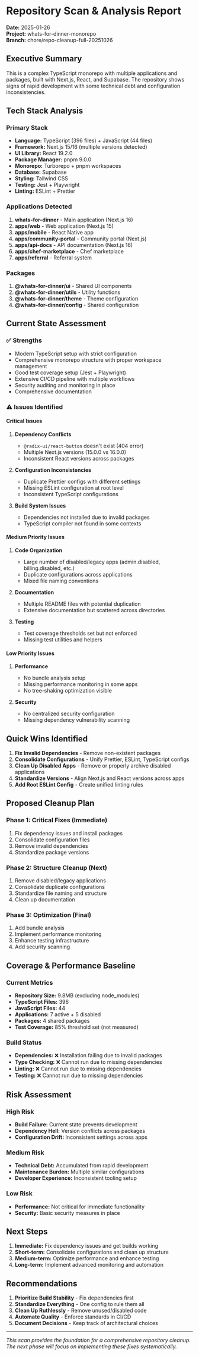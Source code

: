 # Repository Scan & Analysis Report

**Date:** 2025-01-26  
**Project:** whats-for-dinner-monorepo  
**Branch:** chore/repo-cleanup-full-20251026

## Executive Summary

This is a complex TypeScript monorepo with multiple applications and packages, built with Next.js, React, and Supabase. The repository shows signs of rapid development with some technical debt and configuration inconsistencies.

## Tech Stack Analysis

### Primary Stack
- **Language:** TypeScript (396 files) + JavaScript (44 files)
- **Framework:** Next.js 15/16 (multiple versions detected)
- **UI Library:** React 19.2.0
- **Package Manager:** pnpm 9.0.0
- **Monorepo:** Turborepo + pnpm workspaces
- **Database:** Supabase
- **Styling:** Tailwind CSS
- **Testing:** Jest + Playwright
- **Linting:** ESLint + Prettier

### Applications Detected
1. **whats-for-dinner** - Main application (Next.js 16)
2. **apps/web** - Web application (Next.js 15)
3. **apps/mobile** - React Native app
4. **apps/community-portal** - Community portal (Next.js)
5. **apps/api-docs** - API documentation (Next.js 16)
6. **apps/chef-marketplace** - Chef marketplace
7. **apps/referral** - Referral system

### Packages
1. **@whats-for-dinner/ui** - Shared UI components
2. **@whats-for-dinner/utils** - Utility functions
3. **@whats-for-dinner/theme** - Theme configuration
4. **@whats-for-dinner/config** - Shared configuration

## Current State Assessment

### ✅ Strengths
- Modern TypeScript setup with strict configuration
- Comprehensive monorepo structure with proper workspace management
- Good test coverage setup (Jest + Playwright)
- Extensive CI/CD pipeline with multiple workflows
- Security auditing and monitoring in place
- Comprehensive documentation

### ⚠️ Issues Identified

#### Critical Issues
1. **Dependency Conflicts**
   - `@radix-ui/react-button` doesn't exist (404 error)
   - Multiple Next.js versions (15.0.0 vs 16.0.0)
   - Inconsistent React versions across packages

2. **Configuration Inconsistencies**
   - Duplicate Prettier configs with different settings
   - Missing ESLint configuration at root level
   - Inconsistent TypeScript configurations

3. **Build System Issues**
   - Dependencies not installed due to invalid packages
   - TypeScript compiler not found in some contexts

#### Medium Priority Issues
1. **Code Organization**
   - Large number of disabled/legacy apps (admin.disabled, billing.disabled, etc.)
   - Duplicate configurations across applications
   - Mixed file naming conventions

2. **Documentation**
   - Multiple README files with potential duplication
   - Extensive documentation but scattered across directories

3. **Testing**
   - Test coverage thresholds set but not enforced
   - Missing test utilities and helpers

#### Low Priority Issues
1. **Performance**
   - No bundle analysis setup
   - Missing performance monitoring in some apps
   - No tree-shaking optimization visible

2. **Security**
   - No centralized security configuration
   - Missing dependency vulnerability scanning

## Quick Wins Identified

1. **Fix Invalid Dependencies** - Remove non-existent packages
2. **Consolidate Configurations** - Unify Prettier, ESLint, TypeScript configs
3. **Clean Up Disabled Apps** - Remove or properly archive disabled applications
4. **Standardize Versions** - Align Next.js and React versions across apps
5. **Add Root ESLint Config** - Create unified linting rules

## Proposed Cleanup Plan

### Phase 1: Critical Fixes (Immediate)
1. Fix dependency issues and install packages
2. Consolidate configuration files
3. Remove invalid dependencies
4. Standardize package versions

### Phase 2: Structure Cleanup (Next)
1. Remove disabled/legacy applications
2. Consolidate duplicate configurations
3. Standardize file naming and structure
4. Clean up documentation

### Phase 3: Optimization (Final)
1. Add bundle analysis
2. Implement performance monitoring
3. Enhance testing infrastructure
4. Add security scanning

## Coverage & Performance Baseline

### Current Metrics
- **Repository Size:** 9.8MB (excluding node_modules)
- **TypeScript Files:** 396
- **JavaScript Files:** 44
- **Applications:** 7 active + 5 disabled
- **Packages:** 4 shared packages
- **Test Coverage:** 85% threshold set (not measured)

### Build Status
- **Dependencies:** ❌ Installation failing due to invalid packages
- **Type Checking:** ❌ Cannot run due to missing dependencies
- **Linting:** ❌ Cannot run due to missing dependencies
- **Testing:** ❌ Cannot run due to missing dependencies

## Risk Assessment

### High Risk
- **Build Failure:** Current state prevents development
- **Dependency Hell:** Version conflicts across packages
- **Configuration Drift:** Inconsistent settings across apps

### Medium Risk
- **Technical Debt:** Accumulated from rapid development
- **Maintenance Burden:** Multiple similar configurations
- **Developer Experience:** Inconsistent tooling setup

### Low Risk
- **Performance:** Not critical for immediate functionality
- **Security:** Basic security measures in place

## Next Steps

1. **Immediate:** Fix dependency issues and get builds working
2. **Short-term:** Consolidate configurations and clean up structure
3. **Medium-term:** Optimize performance and enhance testing
4. **Long-term:** Implement advanced monitoring and automation

## Recommendations

1. **Prioritize Build Stability** - Fix dependencies first
2. **Standardize Everything** - One config to rule them all
3. **Clean Up Ruthlessly** - Remove unused/disabled code
4. **Automate Quality** - Enforce standards in CI/CD
5. **Document Decisions** - Keep track of architectural choices

---

*This scan provides the foundation for a comprehensive repository cleanup. The next phase will focus on implementing these fixes systematically.*